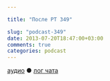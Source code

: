 ```yaml
---

title: "После РТ 349"

slug: "podcast-349"
date: 2013-07-20T18:47:00+03:00
comments: true
categories: podcast
---
```

[аудио](http://cdn.radio-t.com/rt349post.mp3) ● [лог чата](http://chat.radio-t.com/logs/radio-t-349.html)
<audio src="http://cdn.radio-t.com/rt349post.mp3" preload="none">
